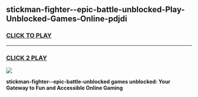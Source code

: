 
## stickman-fighter--epic-battle-unblocked-Play-Unblocked-Games-Online-pdjdi
<h3>
<a href="https://premium76.site?title=stickman-fighter--epic-battle-unblocked&ref=25A">CLICK TO PLAY</a></h3>
<hr>

<h3>
<a href="https://premium76.site?title=stickman-fighter--epic-battle-unblocked&ref=25A">CLICK 2 PLAY</a>
  
</h3>

<a href="https://premium76.site?title=stickman-fighter--epic-battle-unblocked&ref=25A"><img src="https://clearcache.store/games.png"></a>


**stickman-fighter--epic-battle-unblocked games unblocked: Your Gateway to Fun and Accessible Online Gaming**
